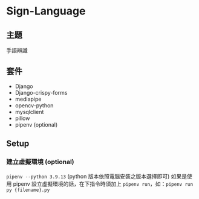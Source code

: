 # Sign-Language
## 主題
手語辨識
## 套件
- Django
- Django-crispy-forms
- mediapipe
- opencv-python
- mysqlclient
- pillow
- pipenv (optional)
## Setup
### 建立虛擬環境 (optional)
`pipenv --python 3.9.13` (python 版本依照電腦安裝之版本選擇即可)
如果是使用 pipenv 設立虛擬環境的話，在下指令時須加上 `pipenv run`，如：`pipenv run py {filename}.py`
